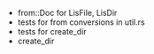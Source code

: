 - from::Doc for LisFile, LisDir
- tests for from conversions in util.rs
- tests for create_dir
- create_dir
